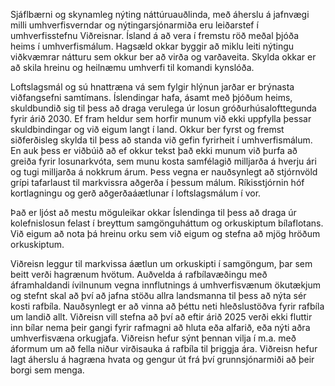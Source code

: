Sjáflbærni og skynamleg nýting náttúruauðlinda, með áherslu á jafnvægi milli umhverfisverndar og nýtingarsjónarmiða eru leiðarstef í umhverfisstefnu Viðreisnar. Ísland á að vera í fremstu röð meðal þjóða heims í umhverfismálum. Hagsæld okkar byggir að miklu leiti nýtingu viðkvæmrar nátturu sem okkur ber að virða og varðaveita. Skylda okkar er að skila hreinu og heilnæmu umhverfi til komandi kynslóða.

Loftslagsmál og sú hnattræna vá sem fylgir hlýnun jarðar er brýnasta viðfangsefni samtímans. Íslendingar hafa, ásamt með þjóðum heims, skuldbundið sig til þess að draga verulega úr losun gróðurhúsalofttegunda fyrir árið 2030. Ef fram heldur sem horfir munum við ekki uppfylla þessar skuldbindingar og við eigum langt í land. Okkur ber fyrst og fremst siðferðisleg skylda til þess að standa við gefin fyrirheit í umhverfismálum. En auk þess er viðbúið að ef okkur tekst það ekki munum við þurfa að greiða fyrir losunarkvóta, sem munu kosta samfélagið milljarða á hverju ári og tugi milljarða á nokkrum árum. Þess vegna er nauðsynlegt að stjórnvöld grípi tafarlaust til markvissra aðgerða í þessum málum. Ríkisstjórnin hóf kortlagningu og gerð aðgerðaáætlunar í loftslagsmálum í vor.

Það er ljóst að mestu möguleikar okkar Íslendinga til þess að draga úr kolefnislosun felast í breyttum samgönguháttum og orkuskiptum bílaflotans. Við eigum að nota þá hreinu orku sem við eigum og stefna að mjög hröðum orkuskiptum.

Viðreisn leggur til markvissa áætlun um orkuskipti í samgöngum, þar sem beitt verði hagrænum hvötum. Auðvelda á rafbílavæðingu með áframhaldandi ívilnunum vegna innflutnings á umhverfisvænum ökutækjum og stefnt skal að því að jafna stöðu allra landsmanna til þess að nýta sér kosti rafbíla. Nauðsynlegt er að vinna að þéttu neti hleðslustöðva fyrir rafbíla um landið allt. Viðreisn vill stefna að því að eftir árið 2025 verði ekki fluttir inn bílar nema þeir gangi fyrir rafmagni að hluta eða alfarið, eða nýti aðra umhverfisvæna orkugjafa. Viðreisn hefur sýnt þennan vilja í m.a. með áformum um að fella niður virðisauka á rafbíla til þriggja ára. Viðreisn hefur lagt áherslu á hagræna hvata og gengur út frá því grunnsjónarmiði að þeir borgi sem menga.
